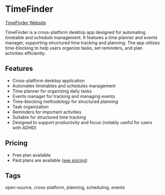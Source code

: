 # TimeFinder

[TimeFinder Website](https://toolfinder.net/tool/timefinder)

TimeFinder is a cross-platform desktop app designed for automating timetable and schedule management. It features a time planner and events manager, supporting structured time tracking and planning. The app utilizes time-blocking to help users organize tasks, set reminders, and plan activities efficiently.

## Features
- Cross-platform desktop application
- Automates timetables and schedules management
- Time planner for organizing daily tasks
- Events manager for tracking and managing events
- Time-blocking methodology for structured planning
- Task organization
- Reminders for important activities
- Suitable for structured time tracking
- Designed to support productivity and focus (notably useful for users with ADHD)

## Pricing
- Free plan available
- Paid plans are available ([see pricing](https://toolfinder.net/pricing/paid))

## Tags
open-source, cross-platform, planning, scheduling, events